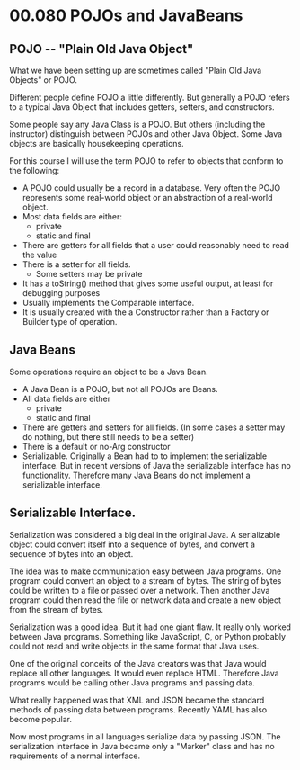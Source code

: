 # 00.080 POJOs and JavaBeans

## POJO -- "Plain Old Java Object"

What we have been setting up are sometimes called "Plain Old Java Objects" or POJO.  

Different people define POJO a little differently.  But generally a POJO refers to a typical Java Object that includes getters, setters, and constructors.

Some people say any Java Class is a POJO.  But others (including the instructor) distinguish between POJOs and other Java Object.  Some Java objects are basically housekeeping operations.  

For this course I will use the term POJO to refer to objects that conform to the following:

* A POJO could usually be a record in a database.  Very often the POJO represents some real-world object or an abstraction of a real-world object.
* Most data fields are either:
  * private
  * static and final
* There are getters for all fields that a user could reasonably need to read the value
* There is a setter for all fields.
  * Some setters may be private
* It has a toString() method that gives some useful output, at least for debugging purposes
* Usually implements the Comparable interface.
* It is usually created with the a Constructor rather than a Factory or Builder type of operation.

## Java Beans

Some operations require an object to be a Java Bean.  

* A Java Bean is a POJO, but not all POJOs are Beans.
* All data fields are either
  * private
  * static and final
* There are getters and setters for all fields.  (In some cases a setter may do nothing, but there still needs to be a setter)
* There is a default or no-Arg constructor
* Serializable.  Originally a Bean had to to implement the serializable interface.  But in recent versions of Java the serializable interface has no functionality.  Therefore many Java Beans do not implement a serializable interface.  

## Serializable Interface.

Serialization was considered a big deal in the original Java.  A serializable object could convert itself into a sequence of bytes, and convert a sequence of bytes into an object.

The idea was to make communication easy between Java programs.  One program could convert an object to a stream of bytes.  The string of bytes could be written to a file or passed over a network.  Then another Java program could then read the file or network data and create a new object from the stream of bytes.

Serialization was a good idea.  But it had one giant flaw.  It really only worked between Java programs.  Something like JavaScript, C, or Python probably could not read and write objects in the same format that Java uses.

One of the original conceits of the Java creators was that Java would replace all other languages.  It would even replace HTML.  Therefore Java programs would be calling other Java programs and passing data.

What really happened was that XML and JSON became the standard methods of passing data between programs.  Recently YAML has also become popular.

Now most programs in all languages serialize data by passing JSON.  The serialization interface in Java became only a "Marker" class and has no requirements of a normal interface.